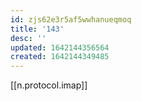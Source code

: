 ```yaml
---
id: zjs62e3r5af5wwhanueqmoq
title: '143'
desc: ''
updated: 1642144356564
created: 1642144349485
---
```



[[n.protocol.imap]]
